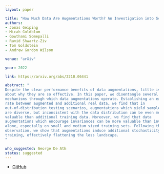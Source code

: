 ```yaml
---
layout: paper

title: "How Much Data Are Augmentations Worth? An Investigation into Scaling Laws, Invariance, and Implicit Regularization"
authors:
- Jonas Geiping
- Micah Goldblum
- Gowthami Somepalli
- Ravid Shwartz-Ziv
- Tom Goldstein
- Andrew Gordon Wilson

venue: "arXiv"

year: 2022

link: https://arxiv.org/abs/2210.06441

abstract: "
Despite the clear performance benefits of data augmentations, little is known
about why they are so effective. In this paper, we disentangle several key
mechanisms through which data augmentations operate. Establishing an exchange
rate between augmented and additional real data, we find that in
out-of-distribution testing scenarios, augmentations which yield samples that
are diverse, but inconsistent with the data distribution can be even more
valuable than additional training data. Moreover, we find that data
augmentations which encourage invariances can be more valuable than invariance
alone, especially on small and medium sized training sets. Following this
observation, we show that augmentations induce additional stochasticity during
training, effectively flattening the loss landscape.
"

who_suggested: George De Ath
status: suggested
---
```

- [GitHub](https://github.com/JonasGeiping/dataaugs)
